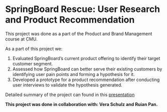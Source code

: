 # SpringBoard Rescue: User Research and Product Recommendation

This project was done as a part of the Product and Brand Management course at CMU.

As a part of this project we: 
1. Evaluated SpringBoard’s current product offering to identify their target customer segment.
2. Assessed how SpringBoard can better serve their existing customers by identifying user pain points and forming a hypothesis for it.
3. Developed a prototype for a product recommendation after conducting user interviews to validate the hypothesis generated.

Detailed summary of the project can found in this [presentation](SpringBoardRescue_Presentation.pdf )

**This project was done in collaboration with: Vera Schulz and Ruian Pan.**
